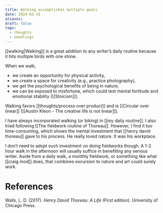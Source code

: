 ```yaml
---
title: Walking accomplishes multiple goals
date: 2024-03-15
aliases: 
draft: false
tags:
  - thoughts
  - seedlings
---
```

[[walking|Walking]] is a great addition to any writer’s daily routine because it hits multiple birds with one stone.

When we walk,

- we create an opportunity for physical activity,
- we create a space for creativity (e.g., practice photography),
- we get the psychological benefits of being in nature,
- we can be exposed to misfortune, which could test mental fortitude and emotional stability ([[Stoicism]]).

Walking favors [[thoughts/process over product]] and is [[Circular over linear]] ([[Austin Kleon - The creative life is not linear]]).

I have always incorporated walking (or biking) in [[my daily routine]]. I also tried following [[The fieldwork routine of Thoreau]]. However, I find it too time-consuming, which shows the mental investment that [[henry david thoreau]] gave to his process. He really loved nature. It was his workplace.

I don’t need to adopt such investment on doing fieldworks though. A 1-2 hour walk in the afternoon will usually suffice in benefiting any serious writer. Aside from a daily walk, a monthly fieldwork, or something like what [[craig mod]] does, that combines excursion to nature and art could surely work.

# References

Walls, L. D. (2017). *Henry David Thoreau: A Life* (First edition). University of Chicago Press.